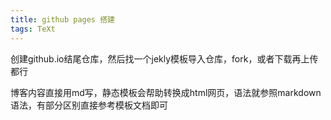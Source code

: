 ```yaml
---
title: github pages 搭建
tags: TeXt
---
```



创建github.io结尾仓库，然后找一个jekly模板导入仓库，fork，或者下载再上传都行

博客内容直接用md写，静态模板会帮助转换成html网页，语法就参照markdown 语法，有部分区别直接参考模板文档即可